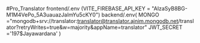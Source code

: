 #Pro_Translator
frontend/.env (VITE_FIREBASE_API_KEY = "AIzaSyB8BG-M1M4VePo_5A3uauazJaImYu5cKY0")
backend/.env(
MONGO ="mongodb+srv://translator:translator@translator.ajnim.mongodb.net/translator?retryWrites=true&w=majority&appName=translator"
JWT_SECRET ='197$Jayawardana'
)
